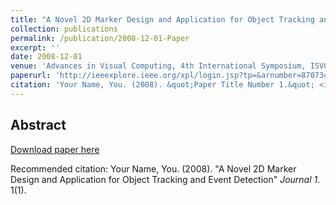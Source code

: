 ```yaml
---
title: "A Novel 2D Marker Design and Application for Object Tracking and Event Detection"
collection: publications
permalink: /publication/2008-12-01-Paper
excerpt: ''
date: 2008-12-01
venue: 'Advances in Visual Computing, 4th International Symposium, ISVC 2008'
paperurl: 'http://ieeexplore.ieee.org/xpl/login.jsp?tp=&arnumber=870734&url=http%3A%2F%2Fieeexplore.ieee.org%2Fxpls%2Fabs_all.jsp%3Farnumber%3D870734'
citation: 'Your Name, You. (2008). &quot;Paper Title Number 1.&quot; <i>Journal 1</i>. 1(1).'
---
```


Abstract
-------- 

    
[Download paper here](http://ieeexplore.ieee.org/xpl/login.jsp?tp=&arnumber=870734&url=http%3A%2F%2Fieeexplore.ieee.org%2Fxpls%2Fabs_all.jsp%3Farnumber%3D870734)

Recommended citation: Your Name, You. (2008). "A Novel 2D Marker Design and Application for Object Tracking and Event Detection" <i>Journal 1</i>. 1(1).
